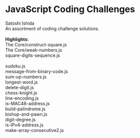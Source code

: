 # JavaScript Coding Challenges

Satoshi Ishida
<br>
An assortment of coding challenge solutions.\
<br>
**Highlights:**\
The Core/construct-square.js\
The Core/weak-numbers.js\
square-digits-sequence.js
<br><br>
sudoku.js\
message-from-binary-code.js\
sum-up-numbers.js\
longest-word.js\
delete-digit.js\
chess-knight.js\
line-encoding.js\
is-MAC48-address.js\
build-palindrome.js\
bishop-and-pawn.js\
digit-degree.js\
is-IPv4-address.js\
make-array-consecutive2.js
